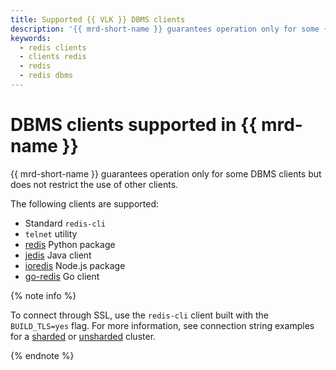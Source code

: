 ```yaml
---
title: Supported {{ VLK }} DBMS clients
description: '{{ mrd-short-name }} guarantees operation only for some {{ VLK }} DBMS clients but does not restrict the use of other clients. The following clients are supported: `redis` Python package, `jedis` Java client, `ioredis` Node.js package, `go-redis` Go client, `telnet`, and `redis-cli`.'
keywords:
  - redis clients
  - clients redis
  - redis
  - redis dbms
---
```


# DBMS clients supported in {{ mrd-name }}

{{ mrd-short-name }} guarantees operation only for some DBMS clients but does not restrict the use of other clients.

The following clients are supported:
* Standard `redis-cli`
* `telnet` utility
* [redis](https://pypi.org/project/redis/) Python package
* [jedis](https://mvnrepository.com/artifact/redis.clients/jedis) Java client
* [ioredis](https://www.npmjs.com/ioredis) Node.js package
* [go-redis](https://github.com/go-redis/redis) Go client

{% note info %}

To connect through SSL, use the `redis-cli` client built with the `BUILD_TLS=yes` flag. For more information, see connection string examples for a [sharded](../operations/connect/sharded.md#bash) or [unsharded](../operations/connect/non-sharded.md#bash) cluster.

{% endnote %}
